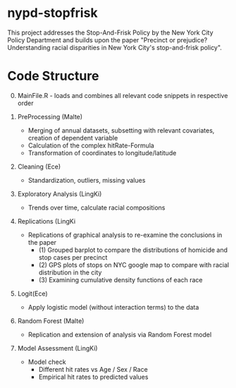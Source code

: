 # nypd-stopfrisk
This project addresses the Stop-And-Frisk Policy by the New York City Policy Department and builds upon the paper "Precinct or prejudice? Understanding racial disparities in New York City's stop-and-frisk policy".

# Code Structure
0) MainFile.R - loads and combines all relevant code snippets in respective order

  1) PreProcessing (Malte)
      - Merging of annual datasets, subsetting with relevant covariates, creation of dependent variable
      - Calculation of the complex hitRate-Formula
      - Transformation of coordinates to longitude/latitude
  
  2) Cleaning (Ece)
      - Standardization, outliers, missing values
  
  3) Exploratory Analysis (LingKi)
      - Trends over time, calculate racial compositions
      
  4) Replications (LingKi
      - Replications of graphical analysis to re-examine the conclusions in the paper
        - (1) Grouped barplot to compare the distributions of homicide and stop cases per precinct
        - (2) GPS plots of stops on NYC google map to compare with racial distribution in the city
        - (3) Examining cumulative density functions of each race
      
  5) Logit(Ece)
      - Apply logistic model (without interaction terms) to the data
      
  6) Random Forest (Malte)
      - Replication and extension of analysis via Random Forest model
  
  3) Model Assessment (LingKi)
      - Model check
        - Different hit rates vs Age / Sex / Race
        - Empirical hit rates to predicted values

